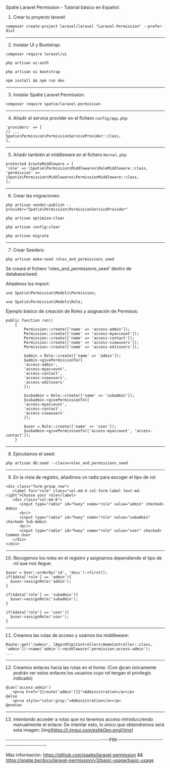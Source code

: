 Spatie Laravel Permission - Tutorial básico en Español.

1. Crear tu proyecto laravel:
```
composer create-project laravel/laravel "Laravel-Permission" --prefer-dist
```

--------------------------------------------------------------

2. Instalar UI y Bootstrap:
```
composer require laravel/ui
``` 
```
php artisan ui:auth
```
```
php artisan ui bootstrap
``` 
```
npm install && npm run dev
```
--------------------------------------------------------------

3. Instalar Spatie Laravel Permission:
```
composer require spatie/laravel-permission
```
--------------------------------------------------------------

4. Añadir el service provider en el fichero ```config/app.php```:
```
'providers' => [
// ...
Spatie\Permission\PermissionServiceProvider::class,
],
```
--------------------------------------------------------------

5. Añadir también al middleware en el fichero ```Kernel.php```:
```
protected $routeMiddleware = [
'role' => \Spatie\Permission\Middlewares\RoleMiddleware::class,
'permission' => \Spatie\Permission\Middlewares\PermissionMiddleware::class,
];
```
--------------------------------------------------------------

6. Crear las migraciones:
```
php artisan vendor:publish --provider="Spatie\Permission\PermissionServiceProvider"
```
```
php artisan optimize:clear
``` 
```
php artisan config:clear
```
```
php artisan migrate
```
--------------------------------------------------------------

7. Crear Seeders:
```
php artisan make:seed roles_and_permissions_seed
```
Se creará el fichero 'roles_and_permissions_seed' dentro de database/seed.

Añadimos los import:
```
use Spatie\Permission\Models\Permission;
```
```
use Spatie\Permission\Models\Role;
```

Ejemplo básico de creación de Roles y asignación de Permisos:
```
public function run()
    {
        Permission::create(['name' => 'access-admin']);
        Permission::create(['name' => 'access-myaccount']);
        Permission::create(['name' => 'access-contact']);
        Permission::create(['name' => 'access-viewusers']);
        Permission::create(['name' => 'access-editusers']);

        $admin = Role::create(['name' => 'admin']);
        $admin->givePermissionTo([
        'access-admin',
        'access-myaccount',
        'access-contact',
        'access-viewusers',
        'access-editusers'
        ]);

        $subadmin = Role::create(['name' => 'subadmin']);
        $subadmin->givePermissionTo([
        'access-myaccount',
        'access-contact',
        'access-viewusers'
        ]);

        $user = Role::create(['name' => 'user']);
        $subadmin->givePermissionTo(['access-myaccount', 'access-contact']);
    }
```
--------------------------------------------------------------
    
8. Ejecutamos el seed:
```
php artisan db:seed --class=roles_and_permissions_seed
```
--------------------------------------------------------------

9. En la vista de registro, añadimos un radio para escoger el tipo de rol:
```
<div class="form-group row">
   <label for="role" class="col-md-4 col-form-label text-md-right">Choose your role</label>
   <div class="col-md-6">
      <input type="radio" id="huey" name="role" value="admin" checked> Admin
      <br/>
      <input type="radio" id="huey" name="role" value="subadmin" checked> Sub-Admin
      <br/>
      <input type="radio" id="huey" name="role" value="user" checked> Common User
   </div>
</div>
```
--------------------------------------------------------------

10. Recogemos los roles en el registro y asignamos dependiendo el tipo de rol que nos llegue:

```
$user = User::orderBy('id', 'desc')->first();
if($data['role'] == 'admin'){
  $user->assignRole('admin');
}

if($data['role'] == 'subadmin'){
  $user->assignRole('subadmin');
}

if($data['role'] == 'user'){
  $user->assignRole('user');
}
```
--------------------------------------------------------------

11. Creamos las rutas de acceso y usamos los middleware:
```
Route::get('/admin', [App\Http\Controllers\HomeController::class, 'admin'])->name('admin')->middleware('permission:access-admin');
...
```
--------------------------------------------------------------

12. Creamos enlaces hacia las rutas en el home:
(Con @can únicamente podrán ver estos enlaces los usuarios cuyo rol tengan el privilegio indicado)

```
@can('access-admin')
   <p><a href="{{route('admin')}}">Administration</a></p>
@else
   <p><a style="color:gray;">Administration</a></p>
@endcan
```
--------------------------------------------------------------

13. Intentando acceder a rutas que no tenemos acceso introducciendo manualmente el enlace:
De intentar esto, lo único que obtendremos será esta imagen:
[img]https://i.imgur.com/eshkOen.png[/img]

---------------------------------------------------FIN-------------------------------------------

Más información: https://github.com/spatie/laravel-permission && https://spatie.be/docs/laravel-permission/v3/basic-usage/basic-usage
